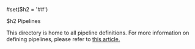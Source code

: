 #set($h2 = '##')

$h2 Pipelines

This directory is home to all pipeline definitions. For more information on defining pipelines, please refer to [this article.](https://boozallen.github.io/aissemble/current/add-pipelines-to-build.html)